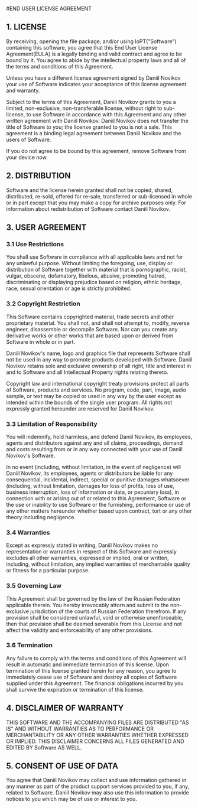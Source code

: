 #END USER LICENSE AGREEMENT

## 1. LICENSE

By receiving, opening the file package, and/or using IoPT(\"Software\") containing this software, you agree that this End User License Agreement(EULA) is a legally binding and valid contract and agree to be bound by it. You agree to abide by the intellectual property laws and all of the terms and conditions of this Agreement.

Unless you have a different license agreement signed by Daniil Novikov your use of Software indicates your acceptance of this license agreement and warranty.

Subject to the terms of this Agreement, Daniil Novikov grants to you a limited, non-exclusive, non-transferable license, without right to sub-license, to use Software in accordance with this Agreement and any other written agreement with Daniil Novikov. Daniil Novikov does not transfer the title of Software to you; the license granted to you is not a sale. This agreement is a binding legal agreement between Daniil Novikov and the users of Software.

If you do not agree to be bound by this agreement, remove Software from your device now.

## 2. DISTRIBUTION

Software and the license herein granted shall not be copied, shared, distributed, re-sold, offered for re-sale, transferred or sub-licensed in whole or in part except that you may make a copy for archive purposes only. For information about redistribution of Software contact Daniil Novikov.

## 3. USER AGREEMENT

### 3.1 Use Restrictions

You shall use Software in compliance with all applicable laws and not for any unlawful purpose. Without limiting the foregoing, use, display or distribution of Software together with material that is pornographic, racist, vulgar, obscene, defamatory, libelous, abusive, promoting hatred, discriminating or displaying prejudice based on religion, ethnic heritage, race, sexual orientation or age is strictly prohibited.

### 3.2 Copyright Restriction

This Software contains copyrighted material, trade secrets and other proprietary material. You shall not, and shall not attempt to, modify, reverse engineer, disassemble or decompile Software. Nor can you create any derivative works or other works that are based upon or derived from Software in whole or in part.

Daniil Novikov\'s name, logo and graphics file that represents Software shall not be used in any way to promote products developed with Software. Daniil Novikov retains sole and exclusive ownership of all right, title and interest in and to Software and all Intellectual Property rights relating thereto.

Copyright law and international copyright treaty provisions protect all parts of Software, products and services. No program, code, part, image, audio sample, or text may be copied or used in any way by the user except as intended within the bounds of the single user program. All rights not expressly granted hereunder are reserved for Daniil Novikov.

### 3.3 Limitation of Responsibility

You will indemnify, hold harmless, and defend Daniil Novikov, its employees, agents and distributors against any and all claims, proceedings, demand and costs resulting from or in any way connected with your use of Daniil Novikov\'s Software.

In no event (including, without limitation, in the event of negligence) will Daniil Novikov, its employees, agents or distributors be liable for any consequential, incidental, indirect, special or punitive damages whatsoever (including, without limitation, damages for loss of profits, loss of use, business interruption, loss of information or data, or pecuniary loss), in connection with or arising out of or related to this Agreement, Software or the use or inability to use Software or the furnishing, performance or use of any other matters hereunder whether based upon contract, tort or any other theory including negligence.

### 3.4 Warranties

Except as expressly stated in writing, Daniil Novikov makes no representation or warranties in respect of this Software and expressly excludes all other warranties, expressed or implied, oral or written, including, without limitation, any implied warranties of merchantable quality or fitness for a particular purpose.

### 3.5 Governing Law

This Agreement shall be governed by the law of the Russian Federation applicable therein. You hereby irrevocably attorn and submit to the non-exclusive jurisdiction of the courts of Russian Federation therefrom. If any provision shall be considered unlawful, void or otherwise unenforceable, then that provision shall be deemed severable from this License and not affect the validity and enforceability of any other provisions.

### 3.6 Termination

Any failure to comply with the terms and conditions of this Agreement will result in automatic and immediate termination of this license. Upon termination of this license granted herein for any reason, you agree to immediately cease use of Software and destroy all copies of Software supplied under this Agreement. The financial obligations incurred by you shall survive the expiration or termination of this license.

## 4. DISCLAIMER OF WARRANTY

THIS SOFTWARE AND THE ACCOMPANYING FILES ARE DISTRIBUTED \"AS IS\" AND WITHOUT WARRANTIES AS TO PERFORMANCE OR MERCHANTABILITY OR ANY OTHER WARRANTIES WHETHER EXPRESSED OR IMPLIED. THIS DISCLAIMER CONCERNS ALL FILES GENERATED AND EDITED BY Software AS WELL.

## 5. CONSENT OF USE OF DATA

You agree that Daniil Novikov may collect and use information gathered in any manner as part of the product support services provided to you, if any, related to Software. Daniil Novikov may also use this information to provide notices to you which may be of use or interest to you.
